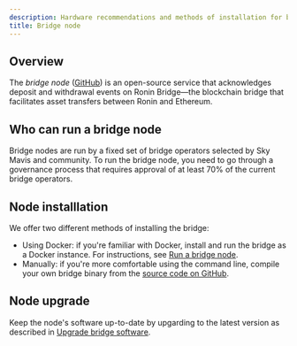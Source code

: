 ```yaml
---
description: Hardware recommendations and methods of installation for bridge nodes.
title: Bridge node
---
```


## Overview

The *bridge node* ([GitHub](https://github.com/axieinfinity/bridge-v2)) is an open-source service that acknowledges deposit and withdrawal events on Ronin Bridge—the blockchain bridge that facilitates asset transfers between Ronin and Ethereum.

## Who can run a bridge node

Bridge nodes are run by a fixed set of bridge operators selected by Sky Mavis and community. To run the bridge node, you need to go through a governance process that requires approval of at least 70% of the current bridge operators.

## Node installlation

We offer two different methods of installing the bridge:

* Using Docker: if you're familiar with Docker, install and run the bridge as a Docker instance. For instructions, see [Run a bridge node](run-bridge.md).
* Manually: if you're more comfortable using the command line, compile your own bridge binary from the [source code on GitHub](https://github.com/axieinfinity/bridge-v2?tab=readme-ov-file#manually).

## Node upgrade

Keep the node's software up-to-date by upgarding to the latest version as described in [Upgrade bridge software](upgrade-bridge.md).
